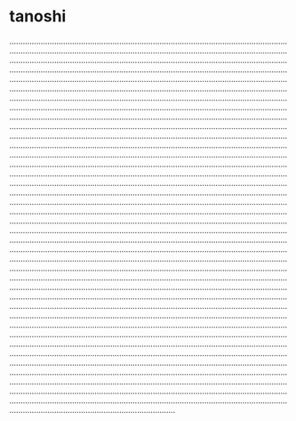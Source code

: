 # tanoshi
..............................................................................................................................................................................................................................................................................................................................................................................................................................................................................................................................................................................................................................................................................................................................................................................................................................................................................................................................................................................................................................................................................................................................................................................................................................................................................................................................................................................................................................................................................................................................................................................................................................................................................................................................................................................................................................................................................................................................................................................................................................................................................................................................................................................................................................................................................................................................................................................................................................................................................................................................................................................................................................................................................................................................................................................................................................................................................................................................................................................................................................................................................................................................................................................................................................................................................................................................................................................................................................................................................................................................................................................................................................................................................................................................................................................................................................................................................................................................................................................................................................................................................................................................................................................................................................................................................................................................................................................................................................................................................................................................................................................................................................................................................................................................................................................................................................................................................................................................................................................................................................................................................................................